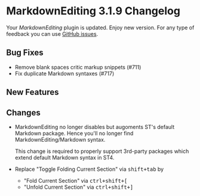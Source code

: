 # MarkdownEditing 3.1.9 Changelog

Your _MarkdownEditing_ plugin is updated. Enjoy new version. For any type of
feedback you can use [GitHub issues][issues].

## Bug Fixes

* Remove blank spaces critic markup snippets (#711)
* Fix duplicate Markdown syntaxes (#717)

## New Features

## Changes

* MarkdownEditing no longer disables but augoments ST's default Markdown 
  package. Hence you'll no longer find MarkdownEditing/Markdown syntax.

  This change is required to properly support 3rd-party packages which
  extend default Markdown syntax in ST4.

* Replace "Toggle Folding Current Section" via <kbd>shift+tab</kbd> by 
  - "Fold Current Section" via <kbd>ctrl+shift+[</kbd>
  - "Unfold Current Section" via <kbd>ctrl+shift+]</kbd>

[issues]: https://github.com/SublimeText-Markdown/MarkdownEditing/issues
